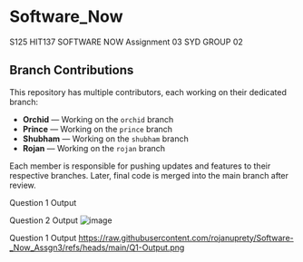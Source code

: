 # Software_Now
S125 HIT137 SOFTWARE NOW
Assignment 03
SYD GROUP 02

## Branch Contributions
This repository has multiple contributors, each working on their dedicated branch:
- **Orchid** — Working on the `orchid` branch
- **Prince** — Working on the `prince` branch
- **Shubham** — Working on the `shubham` branch
- **Rojan** — Working on the `rojan` branch

Each member is responsible for pushing updates and features to their respective branches. Later, final code is merged into the main branch after review.

Question 1 Output


Question 2 Output
![image](https://github.com/user-attachments/assets/f6b376e5-9ecf-4bc7-894e-99128e05086a)

Question 1 Output
https://raw.githubusercontent.com/rojanuprety/Software-_Now_Assgn3/refs/heads/main/Q1-Output.png



